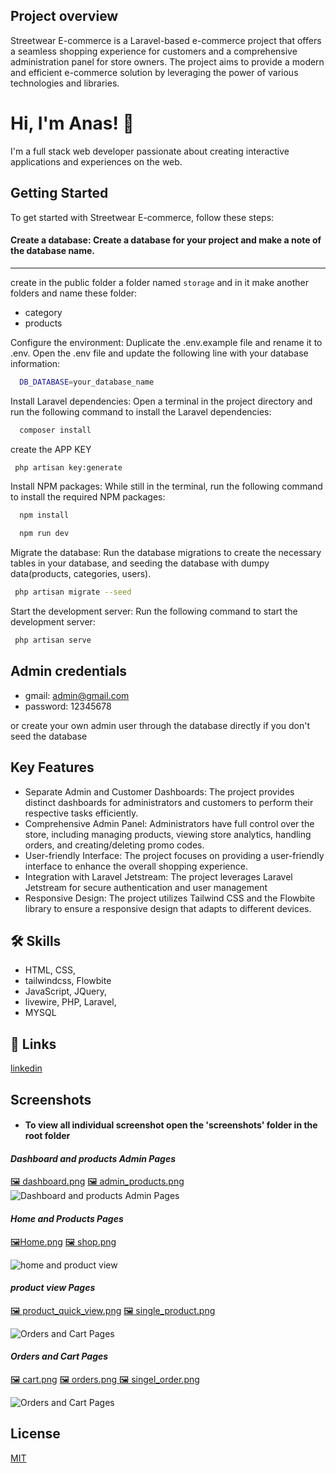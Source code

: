 ## Project overview

Streetwear E-commerce is a Laravel-based e-commerce project that offers a seamless shopping experience for customers and a comprehensive administration panel for store owners. The project aims to provide a modern and efficient e-commerce solution by leveraging the power of various technologies and libraries.



# Hi, I'm Anas! 👋
I'm a full stack web developer passionate about
creating interactive applications and experiences on
the web.


## Getting Started

To get started with Streetwear E-commerce, follow these steps:

#### Create a database: Create a database for your project and make a note of the database name.
---

create in the public folder a folder named `storage` and in it make another folders and name these folder: 
- category
- products




Configure the environment: Duplicate the .env.example file and rename it to .env. Open the .env file and update the following line with your database information:

```bash
  DB_DATABASE=your_database_name

```

Install Laravel dependencies: Open a terminal in the project directory and run the following command to install the Laravel dependencies:
```bash
  composer install
```
create the APP KEY
```bash
 php artisan key:generate
```
Install NPM packages: While still in the terminal, run the following command to install the required NPM packages:

```bash
  npm install
```
```bash
  npm run dev
```

Migrate the database: Run the database migrations to create the necessary tables in your database, and seeding the database with dumpy data(products, categories, users).
```bash
 php artisan migrate --seed
```


Start the development server: Run the following command to start the development server:
```bash
 php artisan serve
```

## Admin credentials
- gmail: admin@gmail.com 
- password: 12345678

or create your own admin user through the database directly if you don't seed the database



    
## Key Features

- Separate Admin and Customer Dashboards: The project provides distinct dashboards for administrators and customers to perform their respective tasks efficiently.
- Comprehensive Admin Panel: Administrators have full control over the store, including managing products, viewing store analytics, handling orders, and creating/deleting promo codes.
- User-friendly Interface: The project focuses on providing a user-friendly interface to enhance the overall shopping experience.
- Integration with Laravel Jetstream: The project leverages Laravel Jetstream for secure authentication and user management
- Responsive Design: The project utilizes Tailwind CSS and the Flowbite library to ensure a responsive design that adapts to different devices.

## 🛠 Skills
- HTML, CSS,
- tailwindcss, Flowbite 
- JavaScript, JQuery,
- livewire, PHP, Laravel, 
- MYSQL  


## 🔗 Links


[linkedin](https://www.linkedin.com/in/anas-elnahef-10074021b/)





## Screenshots
- #### To view all individual screenshot open the 'screenshots' folder in the root folder 

#### *Dashboard and products Admin Pages*

[🖼️ dashboard.png](https://github.com/anas322/Streetwear-E-Commerce-Laravel/blob/main/screenshots/dashboard.png) [🖼️ admin_products.png](https://github.com/anas322/Streetwear-E-Commerce-Laravel/blob/main/screenshots/products.png)
![Dashboard and products Admin Pages](screenshots/dashboardProducts.png)

#### *Home and Products Pages*

[🖼️Home.png](https://github.com/anas322/Streetwear-E-Commerce-Laravel/blob/main/screenshots/home.png) [🖼️ shop.png](https://github.com/anas322/Streetwear-E-Commerce-Laravel/blob/main/screenshots/shop.png)

![home and product view](screenshots/homeproducts.png)

#### *product view Pages*

[🖼️ product_quick_view.png](https://github.com/anas322/Streetwear-E-Commerce-Laravel/blob/main/screenshots/quickview.png) [🖼️ single_product.png](https://github.com/anas322/Streetwear-E-Commerce-Laravel/blob/main/screenshots/productshow.png)

![Orders and Cart Pages](screenshots/productView.png)

#### *Orders and Cart Pages*

[🖼️ cart.png](https://github.com/anas322/Streetwear-E-Commerce-Laravel/blob/main/screenshots/cart.png) [🖼️ orders.png](https://github.com/anas322/Streetwear-E-Commerce-Laravel/blob/main/screenshots/orders.png)[ 🖼️ singel_order.png](https://github.com/anas322/Streetwear-E-Commerce-Laravel/blob/main/screenshots/singleorder.png)

![Orders and Cart Pages](screenshots/ordersView.png)





## License

[MIT](https://choosealicense.com/licenses/mit/)

